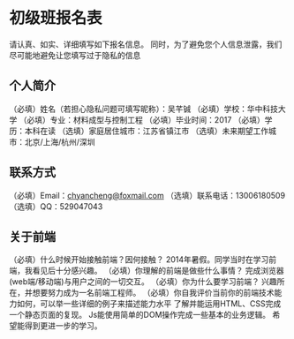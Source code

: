 # 初级班报名表

请认真、如实、详细填写如下报名信息。
同时，为了避免您个人信息泄露，我们尽可能地避免让您填写过于隐私的信息

## 个人简介

（必填）姓名（若担心隐私问题可填写昵称）：吴芊铖
（必填）学校：华中科技大学
（必填）专业：材料成型与控制工程
（必填）毕业时间：2017
（必填）学历：本科在读
（选填）家庭居住城市：江苏省镇江市
（选填）未来期望工作城市：北京/上海/杭州/深圳

## 联系方式

（必填）Email：chyancheng@foxmail.com
（选填）联系电话：13006180509
（选填）QQ：529047043

## 关于前端

（必填）什么时候开始接触前端？因何接触？
	2014年暑假。同学当时在学习前端，我看见后十分感兴趣。
（必填）你理解的前端是做些什么事情？
	完成浏览器(web端/移动端)与用户之间的一切交互。
（必填）你为什么要学习前端？
	兴趣所在，并想要努力成为一名前端工程师。
（必填）你自我评价当前你的前端技术能力如何，可以举一些详细的例子来描述能力水平
	了解并能运用HTML、CSS完成一个静态页面的复现。
	Js能使用简单的DOM操作完成一些基本的业务逻辑。
	希望能得到更进一步的学习。
